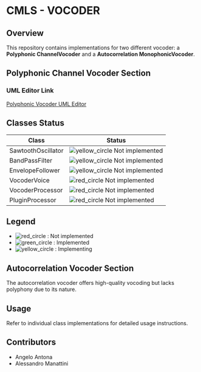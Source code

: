 # CMLS - VOCODER

## Overview
This repository contains implementations for two different vocoder: a **Polyphonic ChannelVocoder** and a **Autocorrelation MonophonicVocoder**.

## Polyphonic Channel Vocoder Section
### UML Editor Link
[Polyphonic Vocoder UML Editor](https://lucid.app/lucidchart/ab4a26a6-fc86-46e5-888e-316cc1204135/edit?viewport_loc=-1135%2C-415%2C3913%2C1628%2C0_0&invitationId=inv_0c0c533d-3a09-4dd8-8d4a-a29dd9f9e304)

## Classes Status

| Class               | Status         |
|---------------------|----------------|
| SawtoothOscillator  | ![yellow_circle](https://via.placeholder.com/15/F44336/000000?text=+) Not implemented |
| BandPassFilter      | ![yellow_circle](https://via.placeholder.com/15/F44336/000000?text=+) Not implemented |
| EnvelopeFollower    | ![yellow_circle](https://via.placeholder.com/15/F44336/000000?text=+) Not implemented |
| VocoderVoice        | ![red_circle](https://via.placeholder.com/15/F44336/000000?text=+) Not implemented |
| VocoderProcessor    | ![red_circle](https://via.placeholder.com/15/F44336/000000?text=+) Not implemented |
| PluginProcessor     | ![red_circle](https://via.placeholder.com/15/F44336/000000?text=+) Not implemented |

## Legend
- ![red_circle](https://via.placeholder.com/15/F44336/000000?text=+) : Not implemented
- ![green_circle](https://via.placeholder.com/15/4CAF50/000000?text=+) : Implemented
- ![yellow_circle](https://via.placeholder.com/15/FFEB3B/000000?text=+) : Implementing


## Autocorrelation Vocoder Section
The autocorrelation vocoder offers high-quality vocoding but lacks polyphony due to its nature.

## Usage
Refer to individual class implementations for detailed usage instructions.

## Contributors
- Angelo Antona
- Alessandro Manattini
